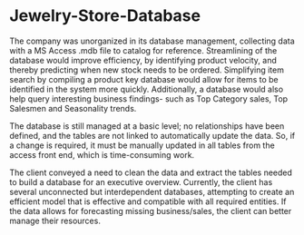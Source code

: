 # Jewelry-Store-Database
The company was unorganized in its database management, collecting data with a MS Access .mdb file to catalog for reference. Streamlining of the database would improve efficiency, by identifying product velocity, and thereby predicting when new stock needs to be ordered. Simplifying item search by compiling a product key database would allow for items to be identified in the system more quickly. Additionally, a database would also help query interesting business findings- such as Top Category sales, Top Salesmen and Seasonality trends.

The database is still managed at a basic level; no relationships have been defined, and the tables are not linked to automatically update the data. So, if a change is required, it must be manually updated in all tables from the access front end, which is time-consuming work.

The client conveyed a need to clean the data and extract the tables needed to build a database for an executive overview. Currently, the client has several unconnected but interdependent databases, attempting to create an efficient model that is effective and compatible with all required entities. If the data allows for forecasting missing business/sales, the client can better manage their resources.

